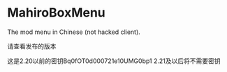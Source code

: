 # MahiroBoxMenu
The mod menu in Chinese (not hacked client).


请查看发布的版本

这是2.20以前的密钥Bq0fOT0d000721e10UMG0bp1
2.21及以后将不需要密钥
